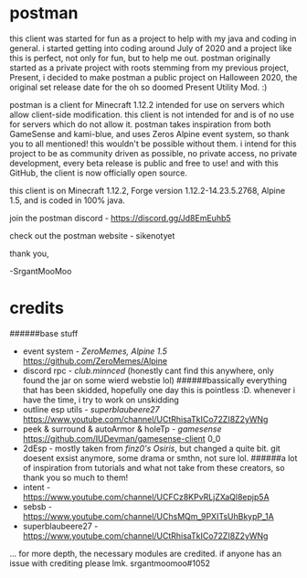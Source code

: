 # postman
this client was started for fun as a project to help with my java and coding in general. i started getting into coding around July of 2020 and a project like this is perfect, not only for fun, but to help me out. postman originally started as a private project with roots stemming from my previous project, Present, i decided to make postman a public project on Halloween 2020, the original set release date for the oh so doomed Present Utility Mod. :)

postman is a client for Minecraft 1.12.2 intended for use on servers which allow client-side modification. this client is not intended for and is of no use for servers which do not allow it. postman takes inspiration from both GameSense and kami-blue, and uses Zeros Alpine event system, so thank you to all mentioned! this wouldn't be possible without them. i intend for this project to be as community driven as possible, no private access, no private development, every beta release is public and free to use! and with this GitHub, the client is now officially open source.

this client is on Minecraft 1.12.2, Forge version 1.12.2-14.23.5.2768, Alpine 1.5, and is coded in 100% java.

join the postman discord - https://discord.gg/Jd8EmEuhb5

check out the postman website - sikenotyet


thank you,

-SrgantMooMoo

# credits
######base stuff
- event system - *ZeroMemes, Alpine 1.5* https://github.com/ZeroMemes/Alpine
- discord rpc - *club.minnced* (honestly cant find this anywhere, only found the jar on some wierd webstie lol)
######bassically everything that has been skidded, hopefully one day this is pointless :D. whenever i have the time, i try to work on unskidding
- outline esp utils - *superblaubeere27* https://www.youtube.com/channel/UCtRhisaTkICo72ZI8Z2yWNg
- peek & surround & autoArmor & holeTp - *gamesense* https://github.com/IUDevman/gamesense-client 0_0
- 2dEsp - mostly taken from *finz0's Osiris*, but changed a quite bit. git doesent exsist anymore, some drama or smthn, not sure lol.
######a lot of inspiration from tutorials and what not take from these creators, so thank you so much to them!
- intent - https://www.youtube.com/channel/UCFCz8KPvRLjZXaQl8epjp5A
- sebsb - https://www.youtube.com/channel/UChsMQm_9PXITsUhBkypP_1A
- superblaubeere27 - https://www.youtube.com/channel/UCtRhisaTkICo72ZI8Z2yWNg

... for more depth, the necessary modules are credited. if anyone has an issue with crediting please lmk. srgantmoomoo#1052

